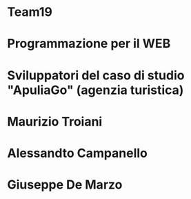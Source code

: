 # Team19
# Programmazione per il WEB

# Sviluppatori del caso di studio "ApuliaGo" (agenzia turistica)
# Maurizio Troiani
# Alessandto Campanello
# Giuseppe De Marzo
